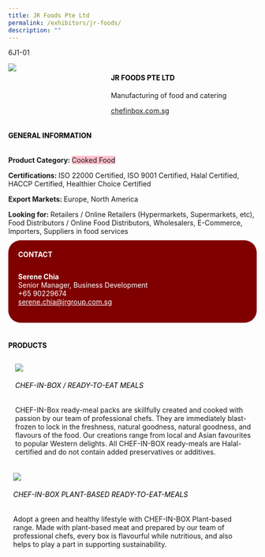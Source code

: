 ```yaml
---
title: JR Foods Pte Ltd
permalink: /exhibitors/jr-foods/
description: ""
---
```

<head>
	<div class="flex-paragraph">
		<!--hi there! this is a comment and will provide you with instructional guides-->
		<!--insert booth number here!-->
		<p style="text-transform: uppercase">6j1-01</p></div>
			<div class="flex-container" style="display: flex; flex-wrap: wrap;">
				<!--insert DOWNLOAD link of company logo between the " marks!-->
			<div class="card sgds" style="flex: 1 1 40%; display: block;"><img src="https://drive.google.com/uc?id=1id8S3d1yTDdH327Jt9x9AgRbNyxUv2om&export=download"></div>
	<div class="card-sgds" style="flex: 1 1 58%; display: block; margin-left: 3px">
		<h4 style="text-transform: uppercase; color: black;"><!--insert the exhibitor's name between the <b> tags here--><b>JR Foods Pte Ltd</b></h4><!--insert the exhibitor's description between the <p> tags here-->
		<p>Manufacturing of food and catering</p>
		<!--insert the exhibitor's website link, making sure there is "https:// www." present please. make sure the entire https link goes in between the " marks-->
		<p><a href="https://chefinbox.com.sg/" target="_blank"><!--insert the www website link here (no need for https)-->chefinbox.com.sg</a></p>
	</div>
</div>
</head>

<body>
	<h4 style="text-transform: uppercase; color: black;"><b>General Information</b></h4>
		<div class="flex-container" style="display: flex; flex-wrap: wrap;">
			<div class="card sgds" style="flex: 1 1 65%; display: block; align-self: stretch">
			<div class="flex-paragraph">
			<p><b>Product Category: </b><span style=" background-color: pink; border-radius: 10 px;"><!--insert the exhibitor's pdt cat between the <p> tags here-->Cooked Food</span></p> 
				<p><b>Certifications: </b><!--insert all the exhibitor's certifications between the </b> and </p> here-->ISO 22000 Certified, ISO 9001 Certified, Halal Certified, HACCP Certified, Healthier Choice Certified</p>
			<p><b>Export Markets: </b><!--insert all the exhibitor's export markets between the </b> and </p> here-->Europe, North America</p>
			<p style="margin-bottom: 10px;"><b>Looking for: </b><!--insert all the exhibitor's potential business partners between the </b> and </p> here-->Retailers / Online Retailers (Hypermarkets, Supermarkets, etc), Food Distributors / Online Food Distributors, Wholesalers, E-Commerce, Importers, Suppliers in food services</p>
			</div>
		</div>
		<div class="card sgds" style="flex: 1 1 35%; padding: 10px; display: block; background-color: maroon; border-radius: 25px; align-self: center;">
		<h4 style="color: white; margin-top: 10px; margin-left: 10px;">CONTACT</h4>
		<div class="flex-paragraph">
			<!--replace with exhibitor's: -->
			<p style="padding: 10px; color: white;"><b><!-- POC name-->Serene Chia</b><br><!-- designation-->Senior Manager, Business Development<br><!--contact number-->+65 90229674<br><!-- for linking purposes, insert their email after "mailto:"...--><a href="mailto:serene.chia@jrgroup.com.sg" style="color: white;"><!--...and also include the display email before </a> here-->serene.chia@jrgroup.com.sg</a></p>
		</div>
			</div>
		</div>
	<br>
		<h4 style="text-transform: uppercase; color: black;"><b>products</b></h4>
<div style="display: flex; flex-wrap: wrap;">
  <div class="card sgds" style="flex: 1 1 47%; margin: 10px; display: block;"><!--insert the exhibitor's DOWNLOAD image for product between the " marks here-->
	<div class="flex-image" style="display: block;"><img src="https://drive.google.com/uc?id=1Pe0QiXHcgalCzMgv3NYjyMER-MtLLyzu&export=download"></div>
	<div class="flex-paragraph">
		<h6 style="text-transform: uppercase; color: black;"><!--insert product name before </h6> and product description after <p>-->CHEF-IN-BOX / Ready-to-eat Meals</h6>
		<p>CHEF-IN-Box ready-meal packs are skillfully created and cooked with passion by our team of professional chefs. They are immediately blast-frozen to lock in the freshness, natural goodness, natural goodness, and flavours of the food. Our creations range from local and Asian favourites to popular Western delights. All CHEF-IN-BOX ready-meals are Halal-certified and do not contain added preservatives or additives.</p></div>
	</div>
		<div class="card sgds" style="flex: 1 1 47%; margin: 10px; display: block;">
		<div class="flex-image" style="display: block;"><img src="https://drive.google.com/uc?id=1ynWoQhaCRFHHVw0SDGgXRi-SrLN_GtbP&export=download"></div>
	<div class="flex-paragraph">
		<h6 style="text-transform: uppercase; color: black;">  
CHEF-IN-BOX PLANT-BASED READY-TO-EAT-MEALS</h6>
		<p>Adopt a green and healthy lifestyle with CHEF-IN-BOX Plant-based range. Made with plant-based meat and prepared by our team of professional chefs, every box is flavourful while nutritious, and also helps to play a part in supporting sustainability.</p></div>
	</div>
	</div>
</body>